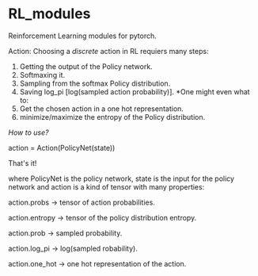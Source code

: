 # RL_modules
Reinforcement Learning modules for pytorch.

Action:
Choosing a *discrete* action in RL requiers many steps:
1. Getting the output of the Policy network.
2. Softmaxing it.
3. Sampling from the softmax Policy distribution.
4. Saving log_pi [log(sampled action probability)].
*One might even what to:
5. Get the chosen action in a one hot representation.
6. minimize/maximize the entropy of the Policy distribution.

*How to use?*

action = Action(PolicyNet(state))

That's it!


where PolicyNet is the policy network, state is the input for the policy network and
action is a kind of tensor with many properties:

action.probs -> tensor of action probabilities.

action.entropy -> tensor of the policy distribution entropy.

action.prob -> sampled probability.

action.log_pi -> log(sampled robability).

action.one_hot -> one hot representation of the action.

